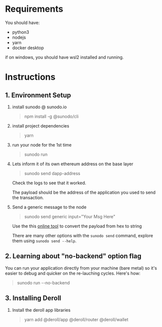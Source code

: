 
# Requirements

You should have:

- python3
- nodejs 
- yarn
- docker desktop

if on windows, you should have wsl2 installed and running. 

# Instructions

## 1. Environment Setup

1. install sunodo @ sunodo.io

    > npm install -g @sunodo/cli


2. install project dependencies

    > yarn 

3. run your node for the 1st time

    > sunodo run

4. Lets inform it of its own ethereum address on the base layer

    > sunodo send dapp-address

    Check the logs to see that it worked.

    The payload should be the address of the application you used to send the transaction.

5. Send a generic message to the node

    > sunodo send generic input="Your Msg Here"

    Use the this [online tool](https://string-functions.com/hex-string.aspx) to convert the payload from hex to string 

    There are many other options with the `sunodo send` command, explore them using `sunodo send --help`.

## 2. Learning about "no-backend" option flag

You can run your application directly from your machine (bare metal) so it's easier to debug and quicker on the re-lauching cycles. Here's how:

>   sunodo run --no-backend


## 3. Installing Deroll

1. Install the deroll app libraries

    >   yarn add @deroll/app @deroll/router @deroll/wallet


